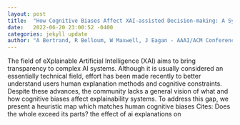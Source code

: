 ```yaml
---
layout: post
title:  "How Cognitive Biases Affect XAI-assisted Decision-making: A Systematic Review"
date:   2022-06-20 23:00:52 -0400
categories: jekyll update
author: "A Bertrand, R Belloum, W Maxwell, J Eagan - AAAI/ACM Conference on Artificial , 2022"
---
```

The field of eXplainable Artificial Intelligence (XAI) aims to bring transparency to complex AI systems. Although it is usually considered an essentially technical field, effort has been made recently to better understand users  human explanation methods and cognitive constraints. Despite these advances, the community lacks a general vision of what and how cognitive biases affect explainability systems. To address this gap, we present a heuristic map which matches human cognitive biases  Cites: Does the whole exceed its parts? the effect of ai explanations on